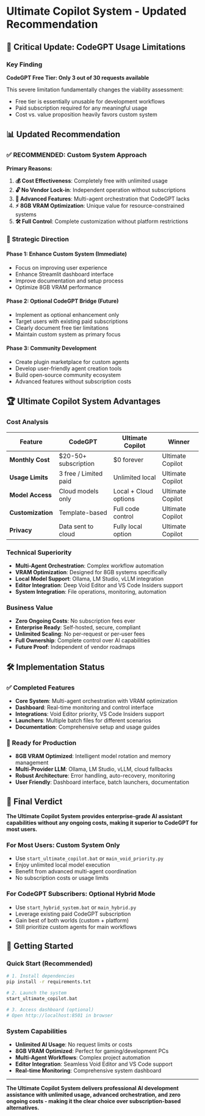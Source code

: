 # Ultimate Copilot System - Updated Recommendation

## 🚨 Critical Update: CodeGPT Usage Limitations

### Key Finding
**CodeGPT Free Tier: Only 3 out of 30 requests available**

This severe limitation fundamentally changes the viability assessment:
- Free tier is essentially unusable for development workflows
- Paid subscription required for any meaningful usage
- Cost vs. value proposition heavily favors custom system

## 📊 Updated Recommendation

### ✅ **RECOMMENDED: Custom System Approach**

**Primary Reasons:**
1. **💰 Cost Effectiveness**: Completely free with unlimited usage
2. **🔓 No Vendor Lock-in**: Independent operation without subscriptions
3. **🚀 Advanced Features**: Multi-agent orchestration that CodeGPT lacks
4. **⚡ 8GB VRAM Optimization**: Unique value for resource-constrained systems
5. **🛠️ Full Control**: Complete customization without platform restrictions

### 🎯 Strategic Direction

#### Phase 1: Enhance Custom System (Immediate)
- Focus on improving user experience
- Enhance Streamlit dashboard interface  
- Improve documentation and setup process
- Optimize 8GB VRAM performance

#### Phase 2: Optional CodeGPT Bridge (Future)
- Implement as optional enhancement only
- Target users with existing paid subscriptions
- Clearly document free tier limitations
- Maintain custom system as primary focus

#### Phase 3: Community Development
- Create plugin marketplace for custom agents
- Develop user-friendly agent creation tools
- Build open-source community ecosystem
- Advanced features without subscription costs

## 🏆 Ultimate Copilot System Advantages

### Cost Analysis
| Feature | CodeGPT | Ultimate Copilot | Winner |
|---------|---------|------------------|--------|
| **Monthly Cost** | $20-50+ subscription | $0 forever | Ultimate Copilot |
| **Usage Limits** | 3 free / Limited paid | Unlimited local | Ultimate Copilot |
| **Model Access** | Cloud models only | Local + Cloud options | Ultimate Copilot |
| **Customization** | Template-based | Full code control | Ultimate Copilot |
| **Privacy** | Data sent to cloud | Fully local option | Ultimate Copilot |

### Technical Superiority
- **Multi-Agent Orchestration**: Complex workflow automation
- **VRAM Optimization**: Designed for 8GB systems specifically  
- **Local Model Support**: Ollama, LM Studio, vLLM integration
- **Editor Integration**: Deep Void Editor and VS Code Insiders support
- **System Integration**: File operations, monitoring, automation

### Business Value
- **Zero Ongoing Costs**: No subscription fees ever
- **Enterprise Ready**: Self-hosted, secure, compliant
- **Unlimited Scaling**: No per-request or per-user fees
- **Full Ownership**: Complete control over AI capabilities
- **Future Proof**: Independent of vendor roadmaps

## 🛠️ Implementation Status

### ✅ Completed Features
- **Core System**: Multi-agent orchestration with VRAM optimization
- **Dashboard**: Real-time monitoring and control interface
- **Integrations**: Void Editor priority, VS Code Insiders support
- **Launchers**: Multiple batch files for different scenarios
- **Documentation**: Comprehensive setup and usage guides

### 🔧 Ready for Production
- **8GB VRAM Optimized**: Intelligent model rotation and memory management
- **Multi-Provider LLM**: Ollama, LM Studio, vLLM, cloud fallbacks
- **Robust Architecture**: Error handling, auto-recovery, monitoring
- **User Friendly**: Dashboard interface, batch launchers, documentation

## 🎉 Final Verdict

**The Ultimate Copilot System provides enterprise-grade AI assistant capabilities without any ongoing costs, making it superior to CodeGPT for most users.**

### For Most Users: Custom System Only
- Use `start_ultimate_copilot.bat` or `main_void_priority.py`
- Enjoy unlimited local model execution
- Benefit from advanced multi-agent coordination
- No subscription costs or usage limits

### For CodeGPT Subscribers: Optional Hybrid Mode  
- Use `start_hybrid_system.bat` or `main_hybrid.py`
- Leverage existing paid CodeGPT subscription
- Gain best of both worlds (custom + platform)
- Still prioritize custom agents for main workflows

## 🚀 Getting Started

### Quick Start (Recommended)
```bash
# 1. Install dependencies
pip install -r requirements.txt

# 2. Launch the system
start_ultimate_copilot.bat

# 3. Access dashboard (optional)
# Open http://localhost:8501 in browser
```

### System Capabilities
- **Unlimited AI Usage**: No request limits or costs
- **8GB VRAM Optimized**: Perfect for gaming/development PCs
- **Multi-Agent Workflows**: Complex project automation
- **Editor Integration**: Seamless Void Editor and VS Code support
- **Real-time Monitoring**: Comprehensive system dashboard

---

**The Ultimate Copilot System delivers professional AI development assistance with unlimited usage, advanced orchestration, and zero ongoing costs - making it the clear choice over subscription-based alternatives.**
